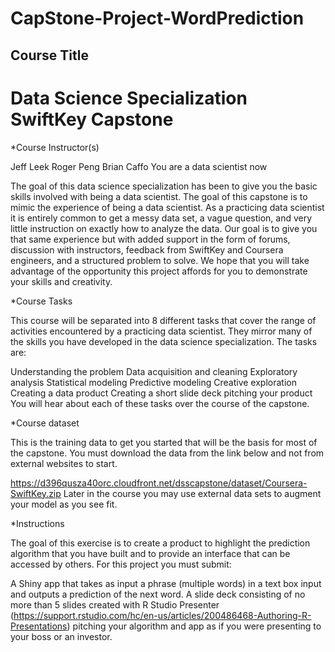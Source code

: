 # CapStone-Project-WordPrediction


## Course Title

# Data Science Specialization SwiftKey Capstone

*Course Instructor(s)

Jeff Leek
Roger Peng
Brian Caffo
You are a data scientist now

The goal of this data science specialization has been to give you the basic skills involved with being a data scientist. The goal of this capstone is to mimic the experience of being a data scientist. As a practicing data scientist it is entirely common to get a messy data set, a vague question, and very little instruction on exactly how to analyze the data. Our goal is to give you that same experience but with added support in the form of forums, discussion with instructors, feedback from SwiftKey and Coursera engineers, and a structured problem to solve. We hope that you will take advantage of the opportunity this project affords for you to demonstrate your skills and creativity.

*Course Tasks

This course will be separated into 8 different tasks that cover the range of activities encountered by a practicing data scientist. They mirror many of the skills you have developed in the data science specialization. The tasks are:

Understanding the problem
Data acquisition and cleaning
Exploratory analysis
Statistical modeling
Predictive modeling
Creative exploration
Creating a data product
Creating a short slide deck pitching your product
You will hear about each of these tasks over the course of the capstone.

*Course dataset

This is the training data to get you started that will be the basis for most of the capstone. You must download the data from the link below and not from external websites to start.

https://d396qusza40orc.cloudfront.net/dsscapstone/dataset/Coursera-SwiftKey.zip
Later in the course you may use external data sets to augment your model as you see fit.

*Instructions

The goal of this exercise is to create a product to highlight the prediction algorithm that you have built and to provide an interface that can be accessed by others. For this project you must submit:

A Shiny app that takes as input a phrase (multiple words) in a text box input and outputs a prediction of the next word.
A slide deck consisting of no more than 5 slides created with R Studio Presenter (https://support.rstudio.com/hc/en-us/articles/200486468-Authoring-R-Presentations) pitching your algorithm and app as if you were presenting to your boss or an investor.
